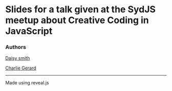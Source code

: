 # Slides for a talk given at the SydJS meetup about Creative Coding in JavaScript

### Authors
[Daisy smith](http://daisymarie128.github.io)

[Charlie Gerard](http://charliegerard.github.io)

---


Made using reveal.js
